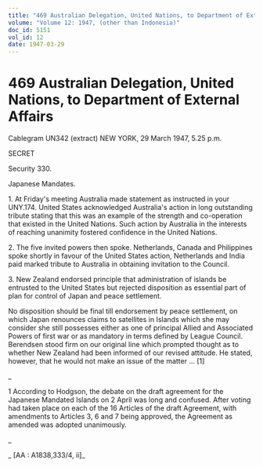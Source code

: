 ```yaml
---
title: "469 Australian Delegation, United Nations, to Department of External Affairs"
volume: "Volume 12: 1947, (other than Indonesia)"
doc_id: 5151
vol_id: 12
date: 1947-03-29
---
```


# 469 Australian Delegation, United Nations, to Department of External Affairs

Cablegram UN342 (extract) NEW YORK, 29 March 1947, 5.25 p.m.

SECRET

Security 330.

Japanese Mandates.

1\. At Friday's meeting Australia made statement as instructed in your UNY.174. United States acknowledged Australia's action in long outstanding tribute stating that this was an example of the strength and co-operation that existed in the United Nations. Such action by Australia in the interests of reaching unanimity fostered confidence in the United Nations.

2\. The five invited powers then spoke. Netherlands, Canada and Philippines spoke shortly in favour of the United States action, Netherlands and India paid marked tribute to Australia in obtaining invitation to the Council.

3\. New Zealand endorsed principle that administration of islands be entrusted to the United States but rejected disposition as essential part of plan for control of Japan and peace settlement.

No disposition should be final till endorsement by peace settlement, on which Japan renounces claims to satellites in Islands which she may consider she still possesses either as one of principal Allied and Associated Powers of first war or as mandatory in terms defined by League Council. Berendsen stood firm on our original line which prompted thought as to whether New Zealand had been informed of our revised attitude. He stated, however, that he would not make an issue of the matter ... [1]

_

1 According to Hodgson, the debate on the draft agreement for the Japanese Mandated Islands on 2 April was long and confused. After voting had taken place on each of the 16 Articles of the draft Agreement, with amendments to Articles 3, 6 and 7 being approved, the Agreement as amended was adopted unanimously.

_

_ [AA : A1838,333/4, ii]_
